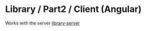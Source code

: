 # Library / Part2 / Client (Angular)

Works with the server [library-server](https://github.com/AlexeyKhomiak/library-server)





